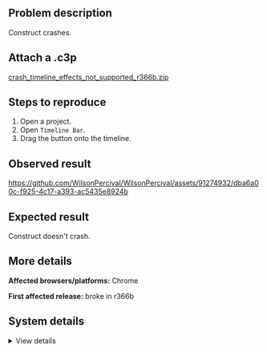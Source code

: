 ## Problem description

Construct crashes.

## Attach a .c3p

[crash_timeline_effects_not_supported_r366b.zip](https://github.com/WilsonPercival/WilsonPercival/files/13330729/crash_timeline_effects_not_supported_r366b.zip)

## Steps to reproduce

1. Open a project.
2. Open `Timeline Bar`.
3. Drag the button onto the timeline.

## Observed result

https://github.com/WilsonPercival/WilsonPercival/assets/91274932/dba6a00c-f925-4c17-a393-ac5435e8924b

## Expected result

Construct doesn't crash.

## More details



**Affected browsers/platforms:** Chrome

**First affected release:** broke in r366b

## System details

<details><summary>View details</summary>

Error report information
Type: unhandled exception
File: https://editor.construct.net/r366/main.js, line 1126, col 65
Message: Uncaught Error: effects not supported
Stack: Error: effects not supported at d.Gy (https://editor.construct.net/r366/projectResources.js:727:212) at Gy.next () at d.oFc (https://editor.construct.net/r366/projectResources.js:1146:348) at d.sOa (https://editor.construct.net/r366/projectResources.js:1140:118) at d.rva (https://editor.construct.net/r366/projectResources.js:1135:485) at new d (https://editor.construct.net/r366/projectResources.js:1118:115) at oa.j (https://editor.construct.net/r366/main.js:1126:44) at d.hQb (https://editor.construct.net/r366/projectResources.js:1052:255) at d.iQb (https://editor.construct.net/r366/projectResources.js:1052:437) at ybb (https://editor.construct.net/r366/components/editors/layoutView/layoutView.js:23:355)
Construct version: r366
URL: https://editor.construct.net/r366/
Date: Mon Nov 13 2023 06:21:17 GMT+0200 (Восточная Европа, стандартное время)
Uptime: 40.9 s

Platform information
Product: Construct 3 r366 (beta)
Browser: Chrome 119.0.6045.124
Browser engine: Chromium
Context: browser
Operating system: Windows 11
Device type: desktop
Device pixel ratio: 1.5
Logical CPU cores: 16
Approx. device memory: 8 GB
User agent: Mozilla/5.0 (Windows NT 10.0; Win64; x64) AppleWebKit/537.36 (KHTML, like Gecko) Chrome/119.0.0.0 Safari/537.36
Language setting: en-US

WebGL information
Version string: WebGL 2.0 (OpenGL ES 3.0 Chromium)
Numeric version: 2
Supports NPOT textures: yes
Supports GPU profiling: no
Supports highp precision: yes
Vendor: Google Inc. (AMD)
Renderer: ANGLE (AMD, AMD Radeon(TM) Graphics (0x00001638) Direct3D11 vs_5_0 ps_5_0, D3D11)
Major performance caveat: no
Maximum texture size: 16384
Point size range: 1 to 1024
Extensions: EXT_color_buffer_float, EXT_color_buffer_half_float, EXT_disjoint_timer_query_webgl2, EXT_float_blend, EXT_texture_compression_bptc, EXT_texture_compression_rgtc, EXT_texture_filter_anisotropic, EXT_texture_norm16, KHR_parallel_shader_compile, OES_draw_buffers_indexed, OES_texture_float_linear, OVR_multiview2, WEBGL_clip_cull_distance, WEBGL_compressed_texture_s3tc, WEBGL_compressed_texture_s3tc_srgb, WEBGL_debug_renderer_info, WEBGL_debug_shaders, WEBGL_lose_context, WEBGL_multi_draw, WEBGL_provoking_vertex

</details>
